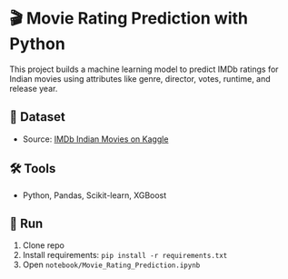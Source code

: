 # 🎬 Movie Rating Prediction with Python

This project builds a machine learning model to predict IMDb ratings for Indian movies using attributes like genre, director, votes, runtime, and release year.

## 📁 Dataset
- Source: [IMDb Indian Movies on Kaggle](https://www.kaggle.com/datasets/adrianmcmahon/imdb-india-movies)

## 🛠 Tools
- Python, Pandas, Scikit-learn, XGBoost

## 🚀 Run
1. Clone repo
2. Install requirements: `pip install -r requirements.txt`
3. Open `notebook/Movie_Rating_Prediction.ipynb`

